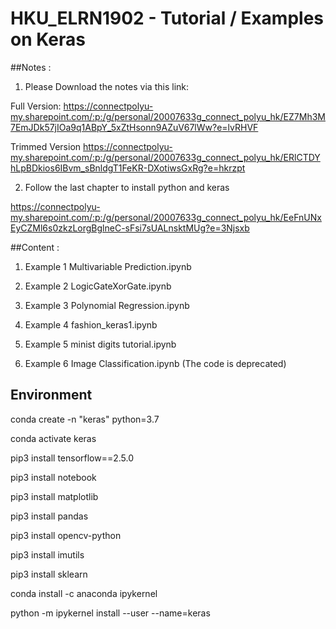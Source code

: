 # HKU_ELRN1902 - Tutorial / Examples on Keras 

##Notes : 

1. Please Download the notes via this link:

Full Version:
https://connectpolyu-my.sharepoint.com/:p:/g/personal/20007633g_connect_polyu_hk/EZ7Mh3M7EmJDk57jIOa9q1ABpY_5xZtHsonn9AZuV67lWw?e=lvRHVF

Trimmed Version
https://connectpolyu-my.sharepoint.com/:p:/g/personal/20007633g_connect_polyu_hk/ERlCTDYhLpBDkios6IBvm_sBnldgT1FeKR-DXotiwsGxRg?e=hkrzpt

2. Follow the last chapter to install python and keras 

https://connectpolyu-my.sharepoint.com/:p:/g/personal/20007633g_connect_polyu_hk/EeFnUNxEyCZMl6s0zkzLorgBglneC-sFsi7sUALnsktMUg?e=3Njsxb

##Content : 

1. Example 1 Multivariable Prediction.ipynb

2. Example 2 LogicGateXorGate.ipynb

3. Example 3 Polynomial Regression.ipynb	

4. Example 4 fashion_keras1.ipynb	

5. Example 5 minist digits tutorial.ipynb

6. Example 6 Image Classification.ipynb	(The code is deprecated)

## Environment

conda create -n "keras" python=3.7 

conda activate keras

pip3 install tensorflow==2.5.0 

pip3 install notebook 

pip3 install matplotlib 

pip3 install pandas 

pip3 install opencv-python

pip3 install imutils

pip3 install sklearn

conda install -c anaconda ipykernel 

python -m ipykernel install --user --name=keras 




